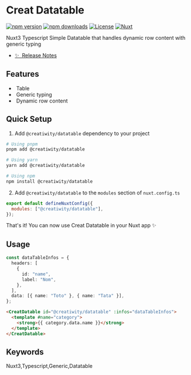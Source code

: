 # Creat Datatable

[![npm version][npm-version-src]][npm-version-href]
[![npm downloads][npm-downloads-src]][npm-downloads-href]
[![License][license-src]][license-href]
[![Nuxt][nuxt-src]][nuxt-href]

Nuxt3 Typescript Simple Datatable that handles dynamic row content with generic typing

- [✨ &nbsp;Release Notes](/CHANGELOG.md)

## Features

<!-- Highlight some of the features your module provide here -->

- &nbsp;Table
- &nbsp;Generic typing
- &nbsp;Dynamic row content

## Quick Setup

1. Add `@creatiwity/datatable` dependency to your project

```bash
# Using pnpm
pnpm add @creatiwity/datatable

# Using yarn
yarn add @creatiwity/datatable

# Using npm
npm install @creatiwity/datatable
```

2. Add `@creatiwity/datatable` to the `modules` section of `nuxt.config.ts`

```js
export default defineNuxtConfig({
  modules: ["@creatiwity/datatable"],
});
```

That's it! You can now use Creat Datatable in your Nuxt app ✨

## Usage

```ts
const dataTableInfos = {
  headers: [
    {
      id: "name",
      label: "Nom",
    },
  ],
  data: [{ name: "Toto" }, { name: "Tata" }],
};
```

```html
<CreatDatable id="@creatiwity/datatable" :infos="dataTableInfos">
  <template #name="category">
    <strong>{{ category.data.name }}</strong>
  </template>
</CreatDatable>
```

## Keywords

Nuxt3,Typescript,Generic,Datatable

<!-- Badges -->

[npm-version-src]: https://img.shields.io/npm/v/@creatiwity/datatable/latest.svg?style=flat&colorA=18181B&colorB=28CF8D
[npm-version-href]: https://npmjs.com/package/@creatiwity/datatable
[npm-downloads-src]: https://img.shields.io/npm/dm/@creatiwity/datatable.svg?style=flat&colorA=18181B&colorB=28CF8D
[npm-downloads-href]: https://npmjs.com/package/@creatiwity/datatable
[license-src]: https://img.shields.io/npm/l/@creatiwity/datatable.svg?style=flat&colorA=18181B&colorB=28CF8D
[license-href]: https://npmjs.com/package/@creatiwity/datatable
[nuxt-src]: https://img.shields.io/badge/Nuxt-18181B?logo=nuxt.js
[nuxt-href]: https://nuxt.com
